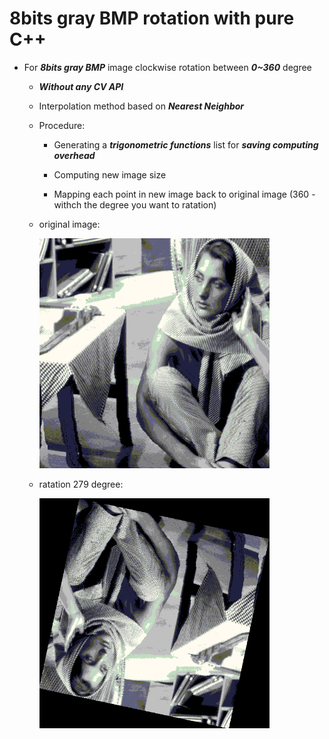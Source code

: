 # 8bits gray BMP rotation with pure C++

* For ***8bits gray BMP*** image clockwise rotation between ***0~360*** degree

  * ***Without any CV API***
  
  * Interpolation method based on ***Nearest Neighbor***
  
  * Procedure:
  
    * Generating a ***trigonometric functions*** list for ***saving computing overhead***
  
    * Computing new image size
    
    * Mapping each point in new image back to original image (360 - withch the degree you want to ratation)

  * original image:
 
     <img src="/woman.bmp" width="368">
     
  * ratation 279 degree:
  
     <img src="/rotation_1.bmp" width="368">
  


